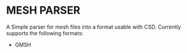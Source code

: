# MESH PARSER

A Simple parser for mesh files into a format usable with CSD. Currently supports the following formats:

* GMSH
